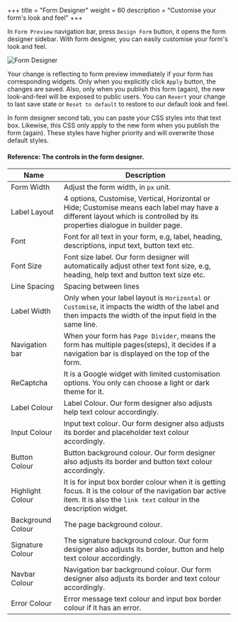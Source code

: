 +++
title = "Form Designer"
weight = 60
description = "Customise your form's look and feel"
+++

In `Form Preview` navigation bar, press `Design Form` button, it opens the form designer sidebar. With form designer, you can easily customise your form's look and feel. 

![Form Designer](/images/page/form-preview/form-designer.png)

Your change is reflecting to form preview immediately if your form has corresponding widgets. Only when you explicitly click `Apply` button, the changes are saved. Also, only when you publish this form (again), the new look-and-feel will be exposed to public users. You can `Revert` your change to last save state or `Reset to default` to restore to our default look and feel. 

In form designer second tab, you can paste your CSS styles into that text box. Likewise, this CSS only apply to the new form when you publish the form (again).  These styles have higher priority and will overwrite those default styles. 

#### Reference: The controls in the form designer.

Name    | Description
--------|------
Form Width     | Adjust the form width, in `px` unit.
Label Layout   | 4 options, Customise, Vertical, Horizontal or Hide; Customise means each label may have a different layout which is controlled by its properties dialogue in builder page. 
Font    | Font for all text in your form, e.g, label, heading, descriptions, input text, button text etc.
Font Size | Font size label. Our form designer will automatically adjust other text font size, e.g, heading, help text and button text size etc.
Line Spacing | Spacing between lines
Label Width | Only when your label layout is `Horizontal` or `Customise`, it impacts the width of the label and then impacts the width of the input field in the same line.
Navigation bar | When your form has `Page Divider`, means the form has multiple pages(steps), it decides if a navigation bar is displayed on the top of the form.
ReCaptcha | It is a Google widget with limited customisation options. You only can choose a light or dark theme for it. 
Label Colour | Label Colour. Our form designer also adjusts help text colour accordingly.
Input Colour | Input text colour. Our form designer also adjusts its border and placeholder text colour accordingly.
Button Colour | Button background colour. Our form designer also adjusts its border and button text colour accordingly.
Highlight Colour | It is for input box border colour when it is getting focus. It is the colour of the navigation bar active item. It is also the `link text` colour in the description widget.
Background Colour | The page background colour.
Signature Colour | The signature background colour. Our form designer also adjusts its border, button and help text colour accordingly.
Navbar Colour | Navigation bar background colour.  Our form designer also adjusts its border and text colour accordingly.
Error Colour | Error message text colour and input box border colour if it has an error.

